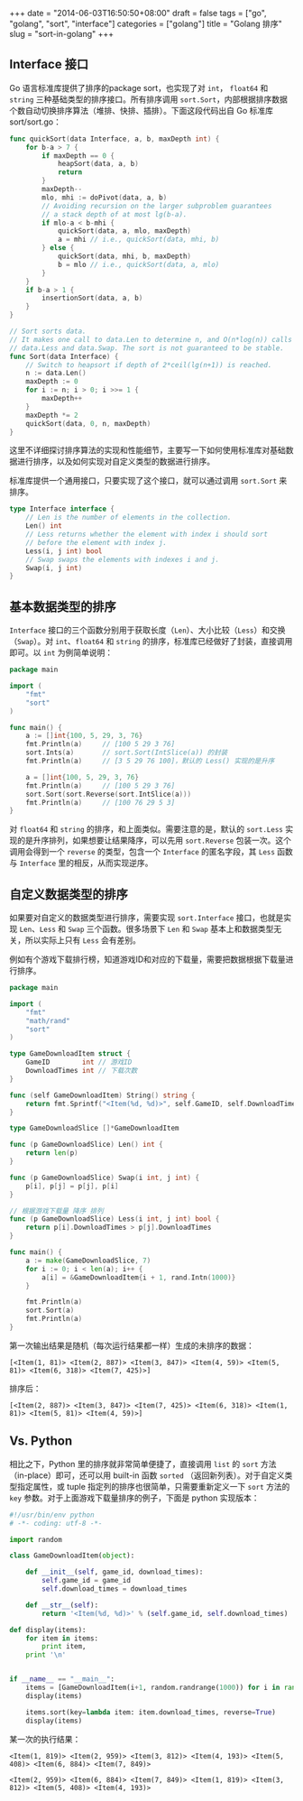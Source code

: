 +++
date = "2014-06-03T16:50:50+08:00"
draft = false
tags = ["go", "golang", "sort", "interface"]
categories = ["golang"]
title = "Golang 排序"
slug = "sort-in-golang"
+++

## Interface 接口

Go 语言标准库提供了排序的package sort，也实现了对 `int`， `float64` 和 `string` 三种基础类型的排序接口。所有排序调用 `sort.Sort`，内部根据排序数据个数自动切换排序算法（堆排、快排、插排）。下面这段代码出自 Go 标准库 sort/sort.go：

```go
func quickSort(data Interface, a, b, maxDepth int) {
    for b-a > 7 {
        if maxDepth == 0 {
            heapSort(data, a, b)
            return
        }
        maxDepth--
        mlo, mhi := doPivot(data, a, b)
        // Avoiding recursion on the larger subproblem guarantees
        // a stack depth of at most lg(b-a).
        if mlo-a < b-mhi {
            quickSort(data, a, mlo, maxDepth)
            a = mhi // i.e., quickSort(data, mhi, b)
        } else {
            quickSort(data, mhi, b, maxDepth)
            b = mlo // i.e., quickSort(data, a, mlo)
        }
    }
    if b-a > 1 {
        insertionSort(data, a, b)
    }
}

// Sort sorts data.
// It makes one call to data.Len to determine n, and O(n*log(n)) calls to
// data.Less and data.Swap. The sort is not guaranteed to be stable.
func Sort(data Interface) {
    // Switch to heapsort if depth of 2*ceil(lg(n+1)) is reached.
    n := data.Len()
    maxDepth := 0
    for i := n; i > 0; i >>= 1 {
        maxDepth++
    }
    maxDepth *= 2
    quickSort(data, 0, n, maxDepth)
}
```

这里不详细探讨排序算法的实现和性能细节，主要写一下如何使用标准库对基础数据进行排序，以及如何实现对自定义类型的数据进行排序。

标准库提供一个通用接口，只要实现了这个接口，就可以通过调用 `sort.Sort` 来排序。

```go
type Interface interface {
    // Len is the number of elements in the collection.
    Len() int
    // Less returns whether the element with index i should sort
    // before the element with index j.
    Less(i, j int) bool
    // Swap swaps the elements with indexes i and j.
    Swap(i, j int)
}
```

## 基本数据类型的排序

`Interface` 接口的三个函数分别用于获取长度（`Len`）、大小比较（`Less`）和交换（`Swap`）。对 `int`、`float64` 和 `string` 的排序，标准库已经做好了封装，直接调用即可。以 `int` 为例简单说明：

```go
package main                                                                                                                                                                                                 

import (
    "fmt"
    "sort"
)

func main() {
    a := []int{100, 5, 29, 3, 76} 
    fmt.Println(a)     // [100 5 29 3 76]
    sort.Ints(a)       // sort.Sort(IntSlice(a)) 的封装
    fmt.Println(a)     // [3 5 29 76 100]，默认的 Less() 实现的是升序

    a = []int{100, 5, 29, 3, 76} 
    fmt.Println(a)     // [100 5 29 3 76]
    sort.Sort(sort.Reverse(sort.IntSlice(a)))
    fmt.Println(a)     // [100 76 29 5 3]
}
```

对 `float64` 和 `string` 的排序，和上面类似。需要注意的是，默认的 `sort.Less` 实现的是升序排列，如果想要让结果降序，可以先用 `sort.Reverse` 包装一次。这个调用会得到一个 `reverse` 的类型，包含一个 `Interface` 的匿名字段，其 `Less` 函数与 `Interface` 里的相反，从而实现逆序。

## 自定义数据类型的排序

如果要对自定义的数据类型进行排序，需要实现 `sort.Interface` 接口，也就是实现 `Len`、`Less` 和 `Swap` 三个函数。很多场景下 `Len` 和 `Swap` 基本上和数据类型无关，所以实际上只有 `Less` 会有差别。

例如有个游戏下载排行榜，知道游戏ID和对应的下载量，需要把数据根据下载量进行排序。

```go
package main

import (
    "fmt"
    "math/rand"
    "sort"
)

type GameDownloadItem struct {
    GameID        int // 游戏ID
    DownloadTimes int // 下载次数
}

func (self GameDownloadItem) String() string {
    return fmt.Sprintf("<Item(%d, %d)>", self.GameID, self.DownloadTimes)
}

type GameDownloadSlice []*GameDownloadItem

func (p GameDownloadSlice) Len() int {
    return len(p)
}

func (p GameDownloadSlice) Swap(i int, j int) {
    p[i], p[j] = p[j], p[i]
}

// 根据游戏下载量 降序 排列
func (p GameDownloadSlice) Less(i int, j int) bool {
    return p[i].DownloadTimes > p[j].DownloadTimes
}

func main() {
    a := make(GameDownloadSlice, 7)
    for i := 0; i < len(a); i++ {
        a[i] = &GameDownloadItem{i + 1, rand.Intn(1000)}
    }

    fmt.Println(a)
    sort.Sort(a)
    fmt.Println(a)
}
```

第一次输出结果是随机（每次运行结果都一样）生成的未排序的数据：

```text
[<Item(1, 81)> <Item(2, 887)> <Item(3, 847)> <Item(4, 59)> <Item(5, 81)> <Item(6, 318)> <Item(7, 425)>]
```

排序后：

```text
[<Item(2, 887)> <Item(3, 847)> <Item(7, 425)> <Item(6, 318)> <Item(1, 81)> <Item(5, 81)> <Item(4, 59)>]
```

## Vs. Python

相比之下，Python 里的排序就非常简单便捷了，直接调用 `list` 的 `sort` 方法（in-place）即可，还可以用 built-in 函数 `sorted` （返回新列表）。对于自定义类型指定属性，或 tuple 指定列的排序也很简单，只需要重新定义一下 `sort` 方法的 `key` 参数。对于上面游戏下载量排序的例子，下面是 python 实现版本：

```python
#!/usr/bin/env python                                                                                                                                                                                        
# -*- coding: utf-8 -*-

import random

class GameDownloadItem(object):

    def __init__(self, game_id, download_times):
        self.game_id = game_id
        self.download_times = download_times

    def __str__(self):
        return '<Item(%d, %d)>' % (self.game_id, self.download_times)

def display(items):
    for item in items:
        print item,
    print '\n'


if __name__ == "__main__":
    items = [GameDownloadItem(i+1, random.randrange(1000)) for i in range(7)]
    display(items)

    items.sort(key=lambda item: item.download_times, reverse=True)
    display(items)
```

某一次的执行结果：

```text
<Item(1, 819)> <Item(2, 959)> <Item(3, 812)> <Item(4, 193)> <Item(5, 408)> <Item(6, 884)> <Item(7, 849)> 

<Item(2, 959)> <Item(6, 884)> <Item(7, 849)> <Item(1, 819)> <Item(3, 812)> <Item(5, 408)> <Item(4, 193)> 
```


